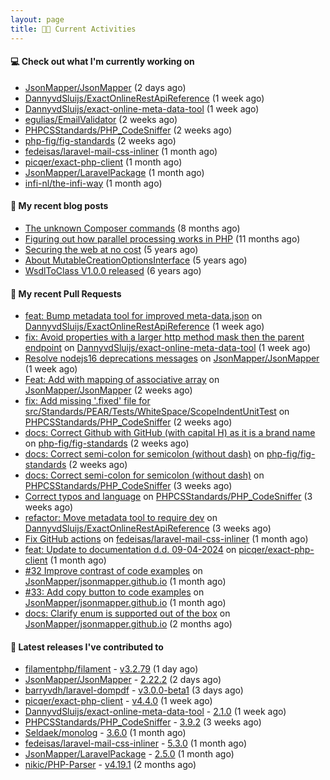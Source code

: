 ```yaml
---
layout: page
title: 👨‍💻 Current Activities
---
```


#### 💻 Check out what I'm currently working on

- [JsonMapper/JsonMapper](https://github.com/JsonMapper/JsonMapper) (2 days ago)
- [DannyvdSluijs/ExactOnlineRestApiReference](https://github.com/DannyvdSluijs/ExactOnlineRestApiReference) (1 week ago)
- [DannyvdSluijs/exact-online-meta-data-tool](https://github.com/DannyvdSluijs/exact-online-meta-data-tool) (1 week ago)
- [egulias/EmailValidator](https://github.com/egulias/EmailValidator) (2 weeks ago)
- [PHPCSStandards/PHP_CodeSniffer](https://github.com/PHPCSStandards/PHP_CodeSniffer) (2 weeks ago)
- [php-fig/fig-standards](https://github.com/php-fig/fig-standards) (2 weeks ago)
- [fedeisas/laravel-mail-css-inliner](https://github.com/fedeisas/laravel-mail-css-inliner) (1 month ago)
- [picqer/exact-php-client](https://github.com/picqer/exact-php-client) (1 month ago)
- [JsonMapper/LaravelPackage](https://github.com/JsonMapper/LaravelPackage) (1 month ago)
- [infi-nl/the-infi-way](https://github.com/infi-nl/the-infi-way) (1 month ago)


#### 📜 My recent blog posts

- [The unknown Composer commands](/2023/08/25/the-unknown-composer-commands.html) (8 months ago)
- [Figuring out how parallel processing works in PHP](/2023/06/21/figuring-out-how-parallel-processing-works-in-php.html) (11 months ago)
- [Securing the web at no cost](/2019/02/04/securing-the-web-at-no-cost.html) (5 years ago)
- [About MutableCreationOptionsInterface](/2018/10/15/about-mutable-creation-options-interface.html) (5 years ago)
- [WsdlToClass V1.0.0 released](/2018/01/11/wsdl-to-class-v1-0-0.html) (6 years ago)

#### 🔨 My recent Pull Requests

- [feat: Bump metadata tool for improved meta-data.json](https://github.com/DannyvdSluijs/ExactOnlineRestApiReference/pull/146) on [DannyvdSluijs/ExactOnlineRestApiReference](https://github.com/DannyvdSluijs/ExactOnlineRestApiReference) (1 week ago)
- [fix: Avoid properties with a larger http method mask then the parent endpoint](https://github.com/DannyvdSluijs/exact-online-meta-data-tool/pull/207) on [DannyvdSluijs/exact-online-meta-data-tool](https://github.com/DannyvdSluijs/exact-online-meta-data-tool) (1 week ago)
- [Resolve nodejs16 deprecations messages](https://github.com/JsonMapper/JsonMapper/pull/186) on [JsonMapper/JsonMapper](https://github.com/JsonMapper/JsonMapper) (1 week ago)
- [Feat: Add with mapping of associative array](https://github.com/JsonMapper/JsonMapper/pull/183) on [JsonMapper/JsonMapper](https://github.com/JsonMapper/JsonMapper) (2 weeks ago)
- [fix: Add missing &#39;.fixed&#39; file for src/Standards/PEAR/Tests/WhiteSpace/ScopeIndentUnitTest](https://github.com/PHPCSStandards/PHP_CodeSniffer/pull/476) on [PHPCSStandards/PHP_CodeSniffer](https://github.com/PHPCSStandards/PHP_CodeSniffer) (2 weeks ago)
- [docs: Correct Github with GitHub (with capital H) as it is a brand name](https://github.com/php-fig/fig-standards/pull/1323) on [php-fig/fig-standards](https://github.com/php-fig/fig-standards) (2 weeks ago)
- [docs: Correct semi-colon for semicolon (without dash)](https://github.com/php-fig/fig-standards/pull/1322) on [php-fig/fig-standards](https://github.com/php-fig/fig-standards) (2 weeks ago)
- [docs: Correct semi-colon for semicolon (without dash)](https://github.com/PHPCSStandards/PHP_CodeSniffer/pull/464) on [PHPCSStandards/PHP_CodeSniffer](https://github.com/PHPCSStandards/PHP_CodeSniffer) (3 weeks ago)
- [Correct typos and language](https://github.com/PHPCSStandards/PHP_CodeSniffer/pull/457) on [PHPCSStandards/PHP_CodeSniffer](https://github.com/PHPCSStandards/PHP_CodeSniffer) (3 weeks ago)
- [refactor: Move metadata tool to require dev](https://github.com/DannyvdSluijs/ExactOnlineRestApiReference/pull/143) on [DannyvdSluijs/ExactOnlineRestApiReference](https://github.com/DannyvdSluijs/ExactOnlineRestApiReference) (3 weeks ago)
- [Fix GitHub actions](https://github.com/fedeisas/laravel-mail-css-inliner/pull/323) on [fedeisas/laravel-mail-css-inliner](https://github.com/fedeisas/laravel-mail-css-inliner) (1 month ago)
- [feat: Update to documentation d.d. 09-04-2024](https://github.com/picqer/exact-php-client/pull/642) on [picqer/exact-php-client](https://github.com/picqer/exact-php-client) (1 month ago)
- [#32 Improve contrast of code examples](https://github.com/JsonMapper/jsonmapper.github.io/pull/39) on [JsonMapper/jsonmapper.github.io](https://github.com/JsonMapper/jsonmapper.github.io) (1 month ago)
- [#33: Add copy button to code examples](https://github.com/JsonMapper/jsonmapper.github.io/pull/38) on [JsonMapper/jsonmapper.github.io](https://github.com/JsonMapper/jsonmapper.github.io) (1 month ago)
- [docs: Clarify enum is supported out of the box](https://github.com/JsonMapper/jsonmapper.github.io/pull/37) on [JsonMapper/jsonmapper.github.io](https://github.com/JsonMapper/jsonmapper.github.io) (2 months ago)


#### 🔭 Latest releases I've contributed to

- [filamentphp/filament](https://github.com/filamentphp/filament) - [v3.2.79](https://github.com/filamentphp/filament/releases/tag/v3.2.79) (1 day ago)
- [JsonMapper/JsonMapper](https://github.com/JsonMapper/JsonMapper) - [2.22.2](https://github.com/JsonMapper/JsonMapper/releases/tag/2.22.2) (2 days ago)
- [barryvdh/laravel-dompdf](https://github.com/barryvdh/laravel-dompdf) - [v3.0.0-beta1](https://github.com/barryvdh/laravel-dompdf/releases/tag/v3.0.0-beta1) (3 days ago)
- [picqer/exact-php-client](https://github.com/picqer/exact-php-client) - [v4.4.0](https://github.com/picqer/exact-php-client/releases/tag/v4.4.0) (1 week ago)
- [DannyvdSluijs/exact-online-meta-data-tool](https://github.com/DannyvdSluijs/exact-online-meta-data-tool) - [2.1.0](https://github.com/DannyvdSluijs/exact-online-meta-data-tool/releases/tag/2.1.0) (1 week ago)
- [PHPCSStandards/PHP_CodeSniffer](https://github.com/PHPCSStandards/PHP_CodeSniffer) - [3.9.2](https://github.com/PHPCSStandards/PHP_CodeSniffer/releases/tag/3.9.2) (3 weeks ago)
- [Seldaek/monolog](https://github.com/Seldaek/monolog) - [3.6.0](https://github.com/Seldaek/monolog/releases/tag/3.6.0) (1 month ago)
- [fedeisas/laravel-mail-css-inliner](https://github.com/fedeisas/laravel-mail-css-inliner) - [5.3.0](https://github.com/fedeisas/laravel-mail-css-inliner/releases/tag/5.3.0) (1 month ago)
- [JsonMapper/LaravelPackage](https://github.com/JsonMapper/LaravelPackage) - [2.5.0](https://github.com/JsonMapper/LaravelPackage/releases/tag/2.5.0) (1 month ago)
- [nikic/PHP-Parser](https://github.com/nikic/PHP-Parser) - [v4.19.1](https://github.com/nikic/PHP-Parser/releases/tag/v4.19.1) (2 months ago)